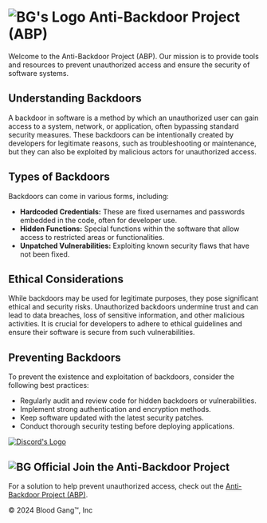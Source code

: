 <!DOCTYPE html>
<html lang="en">
<head>
    <meta charset="UTF-8">
    <meta name="viewport" content="width=device-width, initial-scale=1.0">
</head>
<body>
    <h1><img src="https://static.wixstatic.com/media/4585c8_562a61587130440b8df3e8d713ad29bf~mv2.png/v1/fill/w_70,h_75,al_c,q_85,usm_0.66_1.00_0.01,enc_auto/blood%20gang%20icon.png" alt="BG's Logo"> Anti-Backdoor Project (ABP)</h1>
    <p>
        Welcome to the Anti-Backdoor Project (ABP). Our mission is to provide tools and resources to prevent unauthorized access and ensure the security of software systems.
    </p>
    <h2>Understanding Backdoors</h2>
    <p>
        A backdoor in software is a method by which an unauthorized user can gain access to a system, network, or application, often bypassing standard security measures. These backdoors can be intentionally created by developers for legitimate reasons, such as troubleshooting or maintenance, but they can also be exploited by malicious actors for unauthorized access.
    </p>
    <h2>Types of Backdoors</h2>
    <p>
        Backdoors can come in various forms, including:
    </p>
    <ul>
        <li><strong>Hardcoded Credentials:</strong> These are fixed usernames and passwords embedded in the code, often for developer use.</li>
        <li><strong>Hidden Functions:</strong> Special functions within the software that allow access to restricted areas or functionalities.</li>
        <li><strong>Unpatched Vulnerabilities:</strong> Exploiting known security flaws that have not been fixed.</li>
    </ul>
    <h2>Ethical Considerations</h2>
    <p>
        While backdoors may be used for legitimate purposes, they pose significant ethical and security risks. Unauthorized backdoors undermine trust and can lead to data breaches, loss of sensitive information, and other malicious activities. It is crucial for developers to adhere to ethical guidelines and ensure their software is secure from such vulnerabilities.
    </p>
    <h2>Preventing Backdoors</h2>
    <p>
        To prevent the existence and exploitation of backdoors, consider the following best practices:
    </p>
    <ul>
        <li>Regularly audit and review code for hidden backdoors or vulnerabilities.</li>
        <li>Implement strong authentication and encryption methods.</li>
        <li>Keep software updated with the latest security patches.</li>
        <li>Conduct thorough security testing before deploying applications.</li>
    </ul>
                                                      <div class="button-container">
            <a class="button" href="https://linkr.it/blood" target="_blank">
                <img src="https://files.catbox.moe/cunqhf.png" alt="Discord's Logo" style="vertical-align: middle;">
            </a>
        </div>
    <h2><img src="https://github.com/user-attachments/assets/ba78de70-ec68-45e8-8d4b-fbc5de812820" alt="BG Official"> Join the Anti-Backdoor Project</h2>
    <p>
        For a solution to help prevent unauthorized access, check out the <a href="https://github.com/Blood-Gang-Inc/Anti-Backdoor/releases" target="_blank">Anti-Backdoor Project (ABP)</a>.
    </p>
    <p>&copy; 2024 Blood Gang™️, Inc</p>
</body>
</html>

